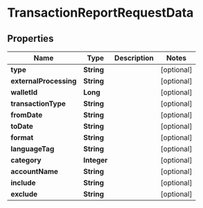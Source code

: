 

# TransactionReportRequestData


## Properties

| Name | Type | Description | Notes |
|------------ | ------------- | ------------- | -------------|
|**type** | **String** |  |  [optional] |
|**externalProcessing** | **String** |  |  [optional] |
|**walletId** | **Long** |  |  [optional] |
|**transactionType** | **String** |  |  [optional] |
|**fromDate** | **String** |  |  [optional] |
|**toDate** | **String** |  |  [optional] |
|**format** | **String** |  |  [optional] |
|**languageTag** | **String** |  |  [optional] |
|**category** | **Integer** |  |  [optional] |
|**accountName** | **String** |  |  [optional] |
|**include** | **String** |  |  [optional] |
|**exclude** | **String** |  |  [optional] |



